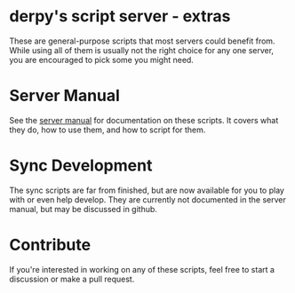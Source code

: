 # derpy's script server - extras
These are general-purpose scripts that most servers could benefit from. While using all of them is usually not the right choice for any one server, you are encouraged to pick some you might need.

# Server Manual
See the [server manual](http://bullyscripting.net/server.html) for documentation on these scripts.
It covers what they do, how to use them, and how to script for them.

# Sync Development
The sync scripts are far from finished, but are now available for you to play with or even help develop.
They are currently not documented in the server manual, but may be discussed in github.

# Contribute
If you're interested in working on any of these scripts, feel free to start a discussion or make a pull request.
